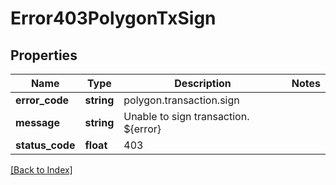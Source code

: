 # Error403PolygonTxSign

## Properties

Name | Type | Description | Notes
------------ | ------------- | ------------- | -------------
**error_code** | **string** | polygon.transaction.sign |
**message** | **string** | Unable to sign transaction. ${error} |
**status_code** | **float** | 403 |

[[Back to Index]](../index.md)
